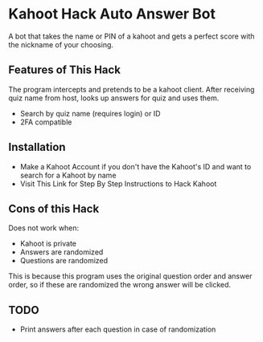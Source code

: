 # Kahoot Hack Auto Answer Bot
A bot that takes the name or PIN of a kahoot and gets a perfect score with the nickname of your choosing.

## Features of This Hack
The program intercepts and pretends to be a kahoot client. After receiving quiz name from host, looks up answers for quiz and uses them.
- Search by quiz name (requires login) or ID
- 2FA compatible

## Installation
- Make a Kahoot Account if you don't have the Kahoot's ID and want to search for a Kahoot by name
- Visit This Link for Step By Step Instructions to Hack Kahoot

## Cons of this Hack
Does not work when:
- Kahoot is private
- Answers are randomized
- Questions are randomized

This is because this program uses the original question order and answer order, so if these are randomized the wrong answer will be clicked.

## TODO
- Print answers after each question in case of randomization
